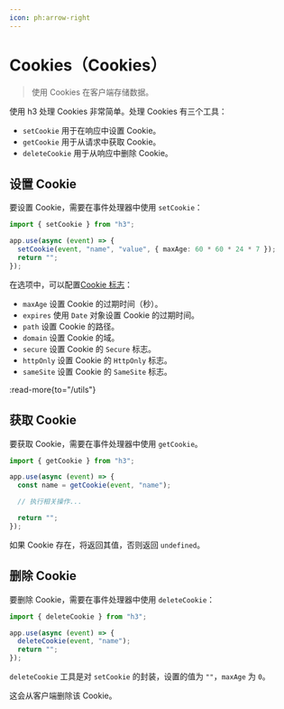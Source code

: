 ```yaml
---
icon: ph:arrow-right
---
```


# Cookies（Cookies）

> 使用 Cookies 在客户端存储数据。

使用 h3 处理 Cookies 非常简单。处理 Cookies 有三个工具：

- `setCookie` 用于在响应中设置 Cookie。
- `getCookie` 用于从请求中获取 Cookie。
- `deleteCookie` 用于从响应中删除 Cookie。

## 设置 Cookie

要设置 Cookie，需要在事件处理器中使用 `setCookie`：

```ts
import { setCookie } from "h3";

app.use(async (event) => {
  setCookie(event, "name", "value", { maxAge: 60 * 60 * 24 * 7 });
  return "";
});
```

在选项中，可以配置[Cookie 标志](https://developer.mozilla.org/en-US/docs/Web/HTTP/Headers/Set-Cookie)：

- `maxAge` 设置 Cookie 的过期时间（秒）。
- `expires` 使用 `Date` 对象设置 Cookie 的过期时间。
- `path` 设置 Cookie 的路径。
- `domain` 设置 Cookie 的域。
- `secure` 设置 Cookie 的 `Secure` 标志。
- `httpOnly` 设置 Cookie 的 `HttpOnly` 标志。
- `sameSite` 设置 Cookie 的 `SameSite` 标志。

:read-more{to="/utils"}

## 获取 Cookie

要获取 Cookie，需要在事件处理器中使用 `getCookie`。

```ts
import { getCookie } from "h3";

app.use(async (event) => {
  const name = getCookie(event, "name");

  // 执行相关操作...

  return "";
});
```

如果 Cookie 存在，将返回其值，否则返回 `undefined`。

## 删除 Cookie

要删除 Cookie，需要在事件处理器中使用 `deleteCookie`：

```ts
import { deleteCookie } from "h3";

app.use(async (event) => {
  deleteCookie(event, "name");
  return "";
});
```

`deleteCookie` 工具是对 `setCookie` 的封装，设置的值为 `""`，`maxAge` 为 `0`。

这会从客户端删除该 Cookie。